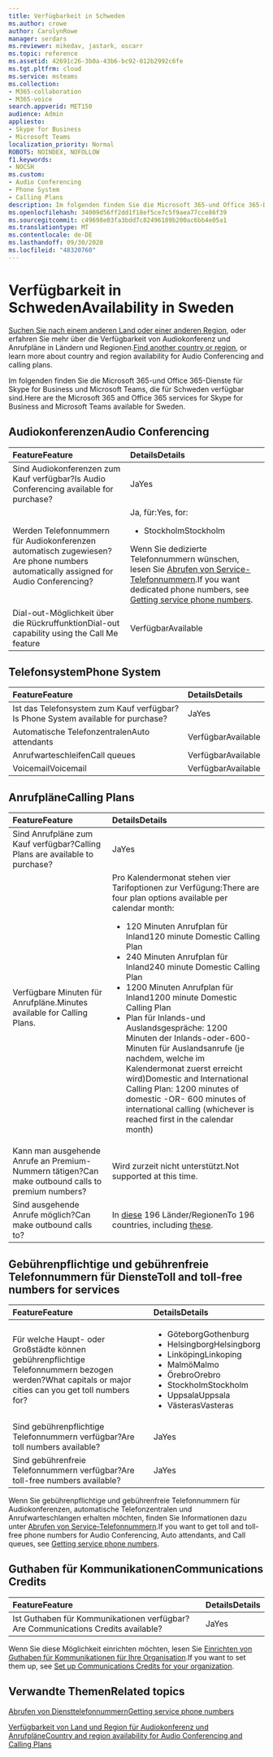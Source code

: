 ```yaml
---
title: Verfügbarkeit in Schweden
ms.author: crowe
author: CarolynRowe
manager: serdars
ms.reviewer: mikedav, jastark, oscarr
ms.topic: reference
ms.assetid: 42691c26-3b0a-43b6-bc92-012b2992c6fe
ms.tgt.pltfrm: cloud
ms.service: msteams
ms.collection:
- M365-collaboration
- M365-voice
search.appverid: MET150
audience: Admin
appliesto:
- Skype for Business
- Microsoft Teams
localization_priority: Normal
ROBOTS: NOINDEX, NOFOLLOW
f1.keywords:
- NOCSH
ms.custom:
- Audio Conferencing
- Phone System
- Calling Plans
description: Im folgenden finden Sie die Microsoft 365-und Office 365-Dienste für Skype for Business und Microsoft Teams, die für Schweden verfügbar sind.
ms.openlocfilehash: 34009d56ff2dd1f18ef5ce7c5f9aea77cce86f39
ms.sourcegitcommit: c49698e03fa3bdd7c82496189b200ac6bb4e05a1
ms.translationtype: MT
ms.contentlocale: de-DE
ms.lasthandoff: 09/30/2020
ms.locfileid: "48320760"
---
```

# <a name="availability-in-sweden"></a><span data-ttu-id="301c2-103">Verfügbarkeit in Schweden</span><span class="sxs-lookup"><span data-stu-id="301c2-103">Availability in Sweden</span></span>

<span data-ttu-id="301c2-104">[Suchen Sie nach einem anderen Land oder einer anderen Region](country-and-region-availability-for-audio-conferencing-and-calling-plans.md), oder erfahren Sie mehr über die Verfügbarkeit von Audiokonferenz und Anrufpläne in Ländern und Regionen.</span><span class="sxs-lookup"><span data-stu-id="301c2-104">[Find another country or region](country-and-region-availability-for-audio-conferencing-and-calling-plans.md), or learn more about country and region availability for Audio Conferencing and calling plans.</span></span>

<span data-ttu-id="301c2-105">Im folgenden finden Sie die Microsoft 365-und Office 365-Dienste für Skype for Business und Microsoft Teams, die für Schweden verfügbar sind.</span><span class="sxs-lookup"><span data-stu-id="301c2-105">Here are the Microsoft 365 and Office 365 services for Skype for Business and Microsoft Teams available for Sweden.</span></span>
  
## <a name="audio-conferencing"></a><span data-ttu-id="301c2-106">Audiokonferenzen</span><span class="sxs-lookup"><span data-stu-id="301c2-106">Audio Conferencing</span></span>

|<span data-ttu-id="301c2-107">**Feature**</span><span class="sxs-lookup"><span data-stu-id="301c2-107">**Feature**</span></span>|<span data-ttu-id="301c2-108">**Details**</span><span class="sxs-lookup"><span data-stu-id="301c2-108">**Details**</span></span>|
|:-----|:-----|
|<span data-ttu-id="301c2-109">Sind Audiokonferenzen zum Kauf verfügbar?</span><span class="sxs-lookup"><span data-stu-id="301c2-109">Is Audio Conferencing available for purchase?</span></span>  <br/> |<span data-ttu-id="301c2-110">Ja</span><span class="sxs-lookup"><span data-stu-id="301c2-110">Yes</span></span>  <br/> |
|<span data-ttu-id="301c2-111">Werden Telefonnummern für Audiokonferenzen automatisch zugewiesen?</span><span class="sxs-lookup"><span data-stu-id="301c2-111">Are phone numbers automatically assigned for Audio Conferencing?</span></span>  <br/> |<span data-ttu-id="301c2-112">Ja, für:</span><span class="sxs-lookup"><span data-stu-id="301c2-112">Yes, for:</span></span> <br/><ul><li> <span data-ttu-id="301c2-113">Stockholm</span><span class="sxs-lookup"><span data-stu-id="301c2-113">Stockholm</span></span></ul><span data-ttu-id="301c2-114">Wenn Sie dedizierte Telefonnummern wünschen, lesen Sie [Abrufen von Service-Telefonnummern](/microsoftteams/getting-service-phone-numbers).</span><span class="sxs-lookup"><span data-stu-id="301c2-114">If you want dedicated phone numbers, see [Getting service phone numbers](/microsoftteams/getting-service-phone-numbers).</span></span>  <br/> |
|<span data-ttu-id="301c2-115">Dial-out-Möglichkeit über die Rückruffunktion</span><span class="sxs-lookup"><span data-stu-id="301c2-115">Dial-out capability using the Call Me feature</span></span>  <br/> |<span data-ttu-id="301c2-116">Verfügbar</span><span class="sxs-lookup"><span data-stu-id="301c2-116">Available</span></span>  <br/> |
   
## <a name="phone-system"></a><span data-ttu-id="301c2-117">Telefonsystem</span><span class="sxs-lookup"><span data-stu-id="301c2-117">Phone System</span></span>

|<span data-ttu-id="301c2-118">**Feature**</span><span class="sxs-lookup"><span data-stu-id="301c2-118">**Feature**</span></span>|<span data-ttu-id="301c2-119">**Details**</span><span class="sxs-lookup"><span data-stu-id="301c2-119">**Details**</span></span>|
|:-----|:-----|
|<span data-ttu-id="301c2-120">Ist das Telefonsystem zum Kauf verfügbar?</span><span class="sxs-lookup"><span data-stu-id="301c2-120">Is Phone System available for purchase?</span></span>  <br/> |<span data-ttu-id="301c2-121">Ja</span><span class="sxs-lookup"><span data-stu-id="301c2-121">Yes</span></span>  <br/> |
| <span data-ttu-id="301c2-122">Automatische Telefonzentralen</span><span class="sxs-lookup"><span data-stu-id="301c2-122">Auto attendants</span></span> <br/> |<span data-ttu-id="301c2-123">Verfügbar</span><span class="sxs-lookup"><span data-stu-id="301c2-123">Available</span></span>  <br/> |
|<span data-ttu-id="301c2-124">Anrufwarteschleifen</span><span class="sxs-lookup"><span data-stu-id="301c2-124">Call queues</span></span>  <br/> |<span data-ttu-id="301c2-125">Verfügbar</span><span class="sxs-lookup"><span data-stu-id="301c2-125">Available</span></span>  <br/> |
|<span data-ttu-id="301c2-126">Voicemail</span><span class="sxs-lookup"><span data-stu-id="301c2-126">Voicemail</span></span>  <br/> |<span data-ttu-id="301c2-127">Verfügbar</span><span class="sxs-lookup"><span data-stu-id="301c2-127">Available</span></span>  <br/> |
   
## <a name="calling-plans"></a><span data-ttu-id="301c2-128">Anrufpläne</span><span class="sxs-lookup"><span data-stu-id="301c2-128">Calling Plans</span></span>

|<span data-ttu-id="301c2-129">**Feature**</span><span class="sxs-lookup"><span data-stu-id="301c2-129">**Feature**</span></span>|<span data-ttu-id="301c2-130">**Details**</span><span class="sxs-lookup"><span data-stu-id="301c2-130">**Details**</span></span>|
|:-----|:-----|
|<span data-ttu-id="301c2-131">Sind Anrufpläne zum Kauf verfügbar?</span><span class="sxs-lookup"><span data-stu-id="301c2-131">Calling Plans are available to purchase?</span></span>  <br/> |<span data-ttu-id="301c2-132">Ja</span><span class="sxs-lookup"><span data-stu-id="301c2-132">Yes</span></span>  <br/> |
|<span data-ttu-id="301c2-133">Verfügbare Minuten für Anrufpläne.</span><span class="sxs-lookup"><span data-stu-id="301c2-133">Minutes available for Calling Plans.</span></span> |<span data-ttu-id="301c2-134">Pro Kalendermonat stehen vier Tarifoptionen zur Verfügung:</span><span class="sxs-lookup"><span data-stu-id="301c2-134">There are four plan options available per calendar month:</span></span> <ul><li><span data-ttu-id="301c2-135">120 Minuten Anrufplan für Inland</span><span class="sxs-lookup"><span data-stu-id="301c2-135">120 minute Domestic Calling Plan</span></span> </li><li><span data-ttu-id="301c2-136">240 Minuten Anrufplan für Inland</span><span class="sxs-lookup"><span data-stu-id="301c2-136">240 minute Domestic Calling Plan</span></span></li></li><li><span data-ttu-id="301c2-137">1200 Minuten Anrufplan für Inland</span><span class="sxs-lookup"><span data-stu-id="301c2-137">1200 minute Domestic Calling Plan</span></span> </li></li><li><span data-ttu-id="301c2-138">Plan für Inlands-und Auslandsgespräche: 1200 Minuten der Inlands-oder-600-Minuten für Auslandsanrufe (je nachdem, welche im Kalendermonat zuerst erreicht wird)</span><span class="sxs-lookup"><span data-stu-id="301c2-138">Domestic and International Calling Plan:  1200 minutes of domestic -OR- 600 minutes of international calling (whichever is reached first in the calendar month)</span></span></li></li> |
|<span data-ttu-id="301c2-139">Kann man ausgehende Anrufe an Premium-Nummern tätigen?</span><span class="sxs-lookup"><span data-stu-id="301c2-139">Can make outbound calls to premium numbers?</span></span>  <br/> | <span data-ttu-id="301c2-140">Wird zurzeit nicht unterstützt.</span><span class="sxs-lookup"><span data-stu-id="301c2-140">Not supported at this time.</span></span> <br/> |
|<span data-ttu-id="301c2-141">Sind ausgehende Anrufe möglich?</span><span class="sxs-lookup"><span data-stu-id="301c2-141">Can make outbound calls to?</span></span>  <br/> | <span data-ttu-id="301c2-142">In [diese](users-can-make-outbound-calls-to-these-countries-and-regions.md) 196 Länder/Regionen</span><span class="sxs-lookup"><span data-stu-id="301c2-142">To 196 countries, including [these](users-can-make-outbound-calls-to-these-countries-and-regions.md).</span></span><br/> |
   
## <a name="toll-and-toll-free-numbers-for-services"></a><span data-ttu-id="301c2-143">Gebührenpflichtige und gebührenfreie Telefonnummern für Dienste</span><span class="sxs-lookup"><span data-stu-id="301c2-143">Toll and toll-free numbers for services</span></span>

|<span data-ttu-id="301c2-144">**Feature**</span><span class="sxs-lookup"><span data-stu-id="301c2-144">**Feature**</span></span>|<span data-ttu-id="301c2-145">**Details**</span><span class="sxs-lookup"><span data-stu-id="301c2-145">**Details**</span></span>|
|:-----|:-----|
|<span data-ttu-id="301c2-146">Für welche Haupt- oder Großstädte können gebührenpflichtige Telefonnummern bezogen werden?</span><span class="sxs-lookup"><span data-stu-id="301c2-146">What capitals or major cities can you get toll numbers for?</span></span>  <br/> |<ul><li><span data-ttu-id="301c2-147">Göteborg</span><span class="sxs-lookup"><span data-stu-id="301c2-147">Gothenburg</span></span> <li>  <span data-ttu-id="301c2-148">Helsingborg</span><span class="sxs-lookup"><span data-stu-id="301c2-148">Helsingborg</span></span> <li>  <span data-ttu-id="301c2-149">Linköping</span><span class="sxs-lookup"><span data-stu-id="301c2-149">Linkoping</span></span> <li>  <span data-ttu-id="301c2-150">Malmö</span><span class="sxs-lookup"><span data-stu-id="301c2-150">Malmo</span></span> <li>  <span data-ttu-id="301c2-151">Örebro</span><span class="sxs-lookup"><span data-stu-id="301c2-151">Orebro</span></span> <li>  <span data-ttu-id="301c2-152">Stockholm</span><span class="sxs-lookup"><span data-stu-id="301c2-152">Stockholm</span></span> <li>  <span data-ttu-id="301c2-153">Uppsala</span><span class="sxs-lookup"><span data-stu-id="301c2-153">Uppsala</span></span> <li>  <span data-ttu-id="301c2-154">Västeras</span><span class="sxs-lookup"><span data-stu-id="301c2-154">Vasteras</span></span> </ul> |
|<span data-ttu-id="301c2-155">Sind gebührenpflichtige Telefonnummern verfügbar?</span><span class="sxs-lookup"><span data-stu-id="301c2-155">Are toll numbers available?</span></span>  <br/> |<span data-ttu-id="301c2-156">Ja</span><span class="sxs-lookup"><span data-stu-id="301c2-156">Yes</span></span>  <br/> |
|<span data-ttu-id="301c2-157">Sind gebührenfreie Telefonnummern verfügbar?</span><span class="sxs-lookup"><span data-stu-id="301c2-157">Are toll-free numbers available?</span></span>  <br/> |<span data-ttu-id="301c2-158">Ja</span><span class="sxs-lookup"><span data-stu-id="301c2-158">Yes</span></span>  <br/> |
   
 <span data-ttu-id="301c2-159">Wenn Sie gebührenpflichtige und gebührenfreie Telefonnummern für Audiokonferenzen, automatische Telefonzentralen und Anrufwarteschlangen erhalten möchten, finden Sie Informationen dazu unter [Abrufen von Service-Telefonnummern](/microsoftteams/getting-service-phone-numbers).</span><span class="sxs-lookup"><span data-stu-id="301c2-159">If you want to get toll and toll-free phone numbers for Audio Conferencing, Auto attendants, and Call queues, see [Getting service phone numbers](/microsoftteams/getting-service-phone-numbers).</span></span>
  
## <a name="communications-credits"></a><span data-ttu-id="301c2-160">Guthaben für Kommunikationen</span><span class="sxs-lookup"><span data-stu-id="301c2-160">Communications Credits</span></span>

|<span data-ttu-id="301c2-161">**Feature**</span><span class="sxs-lookup"><span data-stu-id="301c2-161">**Feature**</span></span>|<span data-ttu-id="301c2-162">**Details**</span><span class="sxs-lookup"><span data-stu-id="301c2-162">**Details**</span></span>|
|:-----|:-----|
|<span data-ttu-id="301c2-163">Ist Guthaben für Kommunikationen verfügbar?</span><span class="sxs-lookup"><span data-stu-id="301c2-163">Are Communications Credits available?</span></span>  <br/> |<span data-ttu-id="301c2-164">Ja</span><span class="sxs-lookup"><span data-stu-id="301c2-164">Yes</span></span>  <br/> |
   
<span data-ttu-id="301c2-165">Wenn Sie diese Möglichkeit einrichten möchten, lesen Sie [Einrichten von Guthaben für Kommunikationen für Ihre Organisation](../set-up-communications-credits-for-your-organization.md).</span><span class="sxs-lookup"><span data-stu-id="301c2-165">If you want to set them up, see [Set up Communications Credits for your organization](../set-up-communications-credits-for-your-organization.md).</span></span>
  
## <a name="related-topics"></a><span data-ttu-id="301c2-166">Verwandte Themen</span><span class="sxs-lookup"><span data-stu-id="301c2-166">Related topics</span></span>

[<span data-ttu-id="301c2-167">Abrufen von Diensttelefonnummern</span><span class="sxs-lookup"><span data-stu-id="301c2-167">Getting service phone numbers</span></span>](/microsoftteams/getting-service-phone-numbers)

[<span data-ttu-id="301c2-168">Verfügbarkeit von Land und Region für Audiokonferenz und Anrufpläne</span><span class="sxs-lookup"><span data-stu-id="301c2-168">Country and region availability for Audio Conferencing and Calling Plans</span></span>](country-and-region-availability-for-audio-conferencing-and-calling-plans.md)

  
 